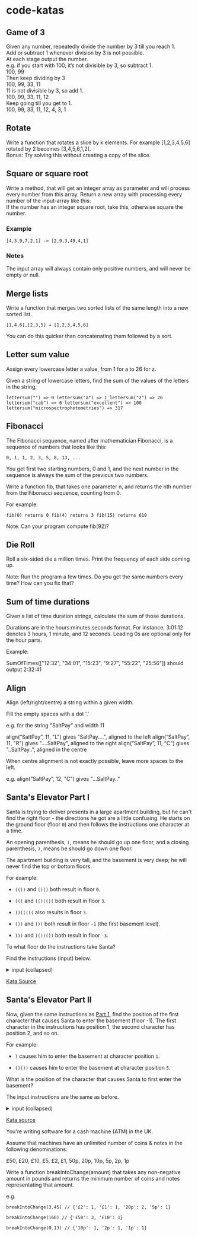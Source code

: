 # code-katas

## Game of 3
Given any number, repeatedly divide the number by 3 till you reach 1.   
Add or subtract 1 whenever division by 3 is not possible.  
At each stage output the number.  
e.g. if you start with 100, it’s not divisible by 3, so subtract 1.  
100, 99  
Then keep dividing by 3  
100, 99, 33, 11  
11 is not divisible by 3, so add 1.  
100, 99, 33, 11, 12  
Keep going till you get to 1.  
100, 99, 33, 11, 12, 4, 3, 1  

## Rotate
Write a function that rotates a slice by k elements. For example [1,2,3,4,5,6] rotated by 2 becomes [3,4,5,6,1,2].  
Bonus: Try solving this without creating a copy of the slice.  

## Square or square root
Write a method, that will get an integer array as parameter and will process every number from this array.
Return a new array with processing every number of the input-array like this:  
If the number has an integer square root, take this, otherwise square the number.  

### Example
`[4,3,9,7,2,1] -> [2,9,3,49,4,1]`

### Notes
The input array will always contain only positive numbers, and will never be empty or null.

## Merge lists
Write a function that merges two sorted lists of the same length into a new sorted list.

`[1,4,6],[2,3,5] → [1,2,3,4,5,6]`

You can do this quicker than concatenating them followed by a sort.

## Letter sum value

Assign every lowercase letter a value, from 1 for a to 26 for z.

Given a string of lowercase letters, find the sum of the values of the letters in the string.

`lettersum("") => 0
lettersum("a") => 1
lettersum("z") => 26
lettersum("cab") => 6
lettersum("excellent") => 100
lettersum("microspectrophotometries") => 317`

## Fibonacci

The Fibonacci sequence, named after mathematician Fibonacci, is a sequence of numbers that looks like this:

`0, 1, 1, 2, 3, 5, 8, 13, ...`

You get first two starting numbers, 0 and 1, and the next number in the sequence is always the sum of the previous two numbers.

Write a function fib, that takes one parameter n, and returns the nth number from the Fibonacci sequence, counting from 0.

For example:

`fib(0) returns 0
fib(4) returns 3
fib(15) returns 610`

Note: Can your program compute fib(92)?

## Die Roll

Roll a six-sided die a million times. Print the frequency of each side coming up.

Note: Run the program a few times. Do you get the same numbers every time? How can you fix that?

## Sum of time durations

Given a list of time duration strings, calculate the sum of those durations.

Durations are in the hours:minutes:seconds format. For instance, 3:01:12 denotes 3 hours, 1 minute, and 12 seconds. Leading 0s are optional only for the hour parts.

Example:

SumOfTimes(["12:32", "34:01", "15:23", "9:27", "55:22", "25:56"]) should output 2:32:41

## Align

Align (left/right/centre) a string within a given width.

Fill the empty spaces with a dot '.'

e.g. for the string "SaltPay" and width 11

align(“SaltPay”, 11, "L") gives "SaltPay....", aligned to the left
align(“SaltPay”, 11, "R") gives "....SaltPay", aligned to the right
align(“SaltPay”, 11, "C") gives "..SaltPay..", aligned in the centre

When centre alignment is not exactly possible, leave more spaces to the left.

e.g. align(”SaltPay”, 12, "C") gives "...SaltPay.."

## Santa's Elevator Part I

Santa is trying to deliver presents in a large apartment building, but he can't find the right floor - the directions he got are a little confusing. He starts on the ground floor (floor `0`) and then follows the instructions one character at a time.

An opening parenthesis, `(`, means he should go up one floor, and a closing parenthesis, `)`, means he should go down one floor.

The apartment building is very tall, and the basement is very deep; he will never find the top or bottom floors.

For example:

- `(())` and `()()` both result in floor `0`.

- `(((` and `(()(()(` both result in floor `3`.

- `))(((((` also results in floor `3`.

- `())` and `))(` both result in floor `-1` (the first basement level).

- `)))` and `)())())` both result in floor `-3`.

To what floor do the instructions take Santa?

Find the instructions (input) below.

<details>
<summary>input (collapsed)</summary>

```
()()(()()()(()()((()((()))((()((((()()((((()))()((((())(((((((()(((((((((()(((())(()()(()((()()(()(())(()((((()((()()()((((())((((((()(()(((()())(()((((()))())(())(()(()()))))))))((((((((((((()())()())())(())))(((()()()((((()(((()(()(()()(()(()()(()(((((((())(())(())())))((()())()((((()()((()))(((()()()())))(())))((((())(((()())(())(()))(()((((()())))())((()(())(((()((((()((()(())())))((()))()()(()(()))))((((((((()())((((()()((((()(()())(((((()(()())()))())(((()))()(()(()(()((((()(())(()))(((((()()(()()()(()(((())())(((()()(()()))(((()()(((())())(()(())())()()(())()()()((()(((()(())((()()((())()))((()()))((()()())((((()(()()(()(((()))()(()))))((()(((()()()))(()(((())()(()((()())(()(()()(()())(())()(((()(()())()((((()((()))))())()))((()()()()(())()())()()()((((()))))(()(((()()(((((((())()))()((((()((())()(()())(())()))(()(()())(((((((())))(((()))())))))()))())((())(()()((())()())()))))()((()()())(())((())((((()())())()()()(((()))())))()()))())(()()()(()((((((()()))())()))()(((()(((())((((()()()(()))())()()))))())()))())((())()())(((((())())((())())))(((())(((())(((((()(((((())(()(()())())(()(())(()))(()((((()))())()))))())))((()(()))))())))(((((())()))())()))))()))))(((()))()))))((()))((()((()(()(())()())))(()()()(())()))()((((())))))))(())(()((()()))(()))(()))(()((()))))))()()((((()()))()())()))))))()()()))(()((())(()))((()()()())()(((()((((())())))()((((()(()))))))())))()()())()))(()))))(()())()))))))((())))))))())()))()((())())))(()((()))()))(())))))(()))()())()()))((()(()))()()()()))))())()()))())(())()()))()))((()))))()()(()())))))()()()))((((()))()))))(()(())))(()())))((())())(()))()))))()())))()())()())))))))))()()))))())))((())((()))))())))(((()())))))))(()))()()))(()))()))))()())))))())((((()())))))))())))()()))))))))()))()))))()))))))(())))))))))())))))))))))))))())())((())))))))))()))((())))()))))))))())()(()))))))())))))()()()())()(()()()(()())(()))()()()(()())))())())))()))))())))))))()()()()())(())())()())()))))(()()()()()))))()))())())))((()())()())))()))()))))(()())))()))))))))(((()))()()))))))))))))))))))))(()))(()((()))())))())(()))(()(()(())))))()(()))()))()()))))))))))))()((()())(())())()(())))))())()())((()()))))(()()))))())()(())()))))))))))))))))))))()))(()(()())))))))()()((()))()))))))((())))()))))))))((()))())()()))())()()))((()))())))))))))))(()())()))(())((()(()()))(()())(())))()())(()(())()()))))()))()(()))))))(()))))))))))(()))())))))))))())))))())))(())))))()))))(())())))))))))()(()))))()())))())(()))()())))))))))))))())()()))))()))))))())))))()))))(())(()()()()((())()))())(()))((())()))())())(())(()()))))()))(())()()((())(())))(())))()))())))))))))()(((((())())))(())()))))(())))((()))()(((((((()))))()()))(())))))()(()))))(()()))()))())))))))(()())()))))))))())))(()))())()))(())()((())())()())())(()(()))))()))))))((()())(())()()(()())))()()))(())(())(()))())))()))(()))()()))((((()))))()))((()()()))))()))()))())))(()))()))))(())))()))())()(()))()())))())))))))())))())))()()))))))(()))())())))()))()()())())))))))))))))())))()))(()()))))())))())()(())))())))))))))))))))))()()())())))))()()()((()(()))()()(())()())()))()))))()()()))))))((()))))))))()(()(()((((((()()((()())))))))))))()))())))))((())())(()))())))())))))())()()())(())))())))()())())(())))))))()()(())))()))())))())())())()))))))))()))(()()()())())())))(())())))))))()()())()))))())))())()(())())))))))()())()))(()()(())())))()(()((()()((()()(((((())(()())()))(())()))(())))(())))))))()))()))((()))()))()))))))))()))))))))((()()())(()))(((()))(())))()))((())(((())))()())))())))))((())))))(())())((((((())())()(()))()(()((()())))((())()(()(()))))(())(()()())(())))())((()(((())())))(((()())())))())()(())())((((()()))))())((()))()()()()(())(((((((()()()((()))())(()())))(())())((((()()(()))))()((())))((())()))()(((()))())))()))((()(()))(())(()((((())((((()()(()()))(((())(()))))((((()(()))(())))))((()))(()))((()(((()(()))(()(()((()(())(()(()(()(()()((()))())(((())(()(()))))(()))()()))(())))(())()(((())(()))()((((()()))))())(()))))((())()((((()(((()))())())(((()))()())((())(())())(())()(())()(()()((((((()()))))()()(((()()))))()())()(((()(()))(()(()())(()(()))))(((((()(((())())))))(((((()((()()((())())((((((()(())(()()((()()()()()()()(()()))()(((()))()))(((((((())(((()((()())()((((())(((()(())))()((()(()()()((())((()())()))()))())))())((((((()))(()(()()()))(()((()(()(()))()((()(((()()()((())(((((())()(()))())())((()(())))(()(()())(())((())())())(((()()()(())))))())(()))))))()))))))())((()()()))((()((((((()))(((()((((()()()(((()))())()(()()(((()((()()()()())()()))()()()(()(())((()))))(()))())))))))()(()()(((((())()(()(((((()((()(()()())(()((((((((()((((((())()((((()()()((()((()((((((()))((())))))))())()))((()(()))()(()()(()((())((()()((((((((((((()())(()()()))((((()((((((())(()))())(()()((()()))()(((((((()((()()((((((()(((())))((())))((((((((()()(((((((())(((((()())(((())((())()((((()(((((((()(()(((()((((((()(((()(((((((((((()()((()()(()))((()()(((()(((())))((((())()(()(((())()(()(((())(((((((((((()))())))((((((())((()()((((()())())((((()()))((())(((((()(()()(()()()((())(()((()()((((()(((((()((()(()((((()())((((((()(((((()()(()(()((((())))(())(())(())((((()(()()((((()((((()()((()((((((())))(((((()))))()))(()((((((((()(((())())(((())))(()(()((())(((()((()()(((((()((()()(((())()(()))(((((((())(()(((((()))((()((()((()))(())())((((()((((())()(()))(((()(((((((((((((((())(((((((((()))(((()(()()()()((((((()((())()((((((((()(())(((((((((((()(()((())()((()()(()(()()((((()()((())(()((()()(()()((((()(((((((())))((((())(())()(((()()((()()((((()((()(((()((())(((()()()((((()((((()()(()(()((((((((())(()(((((())(()())(((((((()())()(()((((()((())(()()())((((()()(((()((((())(())(()()(((((((((()()))()(((())(()(()((((((())(()()())(()))()()(((()(((()((())(()(((((((()(()(()((()(((((()(()((()(()((((((()((((()()((((()(((()((())(()(()((()()((((()()(())()(())(((())(()((((((((()())(((((((((()(())()((((())))()))()()(((((()()((((((())(()()(((()(()(((((((()(()(((((((())(())((((()((()(())))((((()()())(()))((()())((((()(((((()(()(())(()(()()())(((((()(((((()((((()()((((((((()()))(()((((((())((((())()(()(((()()()(((()(()(())(())(((((()(())())((((())(())(()(((()(((((())((((())())((()(((((((()(((())(()(()))(((((((((()((()((()()(()((((())(((()((())((((())(()(((()(((()(()((((()(((())(()(((()(()()(()(()((()()(()())(())())((()(()(((()(((()(((()()(((((((((()(((((((((()()(((()(((()())((((()(()(((()()()((())((((((((((())(()(((()((((()())((((()((()))(((()()()(((((()(((((((())((()())(()((((())((((((((())(()((()((((((((((()()((()((()()))(((()())()())()(((()())()()(()(()(((((((())()))(())()))())()()((())()((()((((()((()((())(((((()((((((()(())))(()))())(((()))((()()(()(((()))((((())()(((()))))()(()(())()(((((())(()(()(())(())()((()()()((((()(())((()())(()(()))(()(()(()()(())()()(()((())()((()))))()))((()(()()()()((()())(()))())()(()(((((((((())())((()((()((((((())()((((())(((())((()(()()()((())(()((())(((()((((()()((()(()(((((())()))()((((((()))((())(((()()))(((())(())()))(((((((())(())())()(())(((((()))()((()))()(()()((()()()()()())(((((((
```
</details>

[Kata Source](https://adventofcode.com/2015/day/1)

## Santa's Elevator Part II

Now, given the same instructions as [Part 1](https://github.com/saltpay/code-katas/discussions/12), find the position of the first character that causes Santa to enter the basement (floor -1). The first character in the instructions has position 1, the second character has position 2, and so on.

For example:

- `)` causes him to enter the basement at character position `1`.

- `()())` causes him to enter the basement at character position `5`.

What is the position of the character that causes Santa to first enter the basement?

The input instructions are the same as before.

<details>
<summary>input (collapsed)</summary>

```
()()(()()()(()()((()((()))((()((((()()((((()))()((((())(((((((()(((((((((()(((())(()()(()((()()(()(())(()((((()((()()()((((())((((((()(()(((()())(()((((()))())(())(()(()()))))))))((((((((((((()())()())())(())))(((()()()((((()(((()(()(()()(()(()()(()(((((((())(())(())())))((()())()((((()()((()))(((()()()())))(())))((((())(((()())(())(()))(()((((()())))())((()(())(((()((((()((()(())())))((()))()()(()(()))))((((((((()())((((()()((((()(()())(((((()(()())()))())(((()))()(()(()(()((((()(())(()))(((((()()(()()()(()(((())())(((()()(()()))(((()()(((())())(()(())())()()(())()()()((()(((()(())((()()((())()))((()()))((()()())((((()(()()(()(((()))()(()))))((()(((()()()))(()(((())()(()((()())(()(()()(()())(())()(((()(()())()((((()((()))))())()))((()()()()(())()())()()()((((()))))(()(((()()(((((((())()))()((((()((())()(()())(())()))(()(()())(((((((())))(((()))())))))()))())((())(()()((())()())()))))()((()()())(())((())((((()())())()()()(((()))())))()()))())(()()()(()((((((()()))())()))()(((()(((())((((()()()(()))())()()))))())()))())((())()())(((((())())((())())))(((())(((())(((((()(((((())(()(()())())(()(())(()))(()((((()))())()))))())))((()(()))))())))(((((())()))())()))))()))))(((()))()))))((()))((()((()(()(())()())))(()()()(())()))()((((())))))))(())(()((()()))(()))(()))(()((()))))))()()((((()()))()())()))))))()()()))(()((())(()))((()()()())()(((()((((())())))()((((()(()))))))())))()()())()))(()))))(()())()))))))((())))))))())()))()((())())))(()((()))()))(())))))(()))()())()()))((()(()))()()()()))))())()()))())(())()()))()))((()))))()()(()())))))()()()))((((()))()))))(()(())))(()())))((())())(()))()))))()())))()())()())))))))))()()))))())))((())((()))))())))(((()())))))))(()))()()))(()))()))))()())))))())((((()())))))))())))()()))))))))()))()))))()))))))(())))))))))())))))))))))))))())())((())))))))))()))((())))()))))))))())()(()))))))())))))()()()())()(()()()(()())(()))()()()(()())))())())))()))))())))))))()()()()())(())())()())()))))(()()()()()))))()))())())))((()())()())))()))()))))(()())))()))))))))(((()))()()))))))))))))))))))))(()))(()((()))())))())(()))(()(()(())))))()(()))()))()()))))))))))))()((()())(())())()(())))))())()())((()()))))(()()))))())()(())()))))))))))))))))))))()))(()(()())))))))()()((()))()))))))((())))()))))))))((()))())()()))())()()))((()))())))))))))))(()())()))(())((()(()()))(()())(())))()())(()(())()()))))()))()(()))))))(()))))))))))(()))())))))))))())))))())))(())))))()))))(())())))))))))()(()))))()())))())(()))()())))))))))))))())()()))))()))))))())))))()))))(())(()()()()((())()))())(()))((())()))())())(())(()()))))()))(())()()((())(())))(())))()))())))))))))()(((((())())))(())()))))(())))((()))()(((((((()))))()()))(())))))()(()))))(()()))()))())))))))(()())()))))))))())))(()))())()))(())()((())())()())())(()(()))))()))))))((()())(())()()(()())))()()))(())(())(()))())))()))(()))()()))((((()))))()))((()()()))))()))()))())))(()))()))))(())))()))())()(()))()())))())))))))())))())))()()))))))(()))())())))()))()()())())))))))))))))())))()))(()()))))())))())()(())))())))))))))))))))))()()())())))))()()()((()(()))()()(())()())()))()))))()()()))))))((()))))))))()(()(()((((((()()((()())))))))))))()))())))))((())())(()))())))())))))())()()())(())))())))()())())(())))))))()()(())))()))())))())())())()))))))))()))(()()()())())())))(())())))))))()()())()))))())))())()(())())))))))()())()))(()()(())())))()(()((()()((()()(((((())(()())()))(())()))(())))(())))))))()))()))((()))()))()))))))))()))))))))((()()())(()))(((()))(())))()))((())(((())))()())))())))))((())))))(())())((((((())())()(()))()(()((()())))((())()(()(()))))(())(()()())(())))())((()(((())())))(((()())())))())()(())())((((()()))))())((()))()()()()(())(((((((()()()((()))())(()())))(())())((((()()(()))))()((())))((())()))()(((()))())))()))((()(()))(())(()((((())((((()()(()()))(((())(()))))((((()(()))(())))))((()))(()))((()(((()(()))(()(()((()(())(()(()(()(()()((()))())(((())(()(()))))(()))()()))(())))(())()(((())(()))()((((()()))))())(()))))((())()((((()(((()))())())(((()))()())((())(())())(())()(())()(()()((((((()()))))()()(((()()))))()())()(((()(()))(()(()())(()(()))))(((((()(((())())))))(((((()((()()((())())((((((()(())(()()((()()()()()()()(()()))()(((()))()))(((((((())(((()((()())()((((())(((()(())))()((()(()()()((())((()())()))()))())))())((((((()))(()(()()()))(()((()(()(()))()((()(((()()()((())(((((())()(()))())())((()(())))(()(()())(())((())())())(((()()()(())))))())(()))))))()))))))())((()()()))((()((((((()))(((()((((()()()(((()))())()(()()(((()((()()()()())()()))()()()(()(())((()))))(()))())))))))()(()()(((((())()(()(((((()((()(()()())(()((((((((()((((((())()((((()()()((()((()((((((()))((())))))))())()))((()(()))()(()()(()((())((()()((((((((((((()())(()()()))((((()((((((())(()))())(()()((()()))()(((((((()((()()((((((()(((())))((())))((((((((()()(((((((())(((((()())(((())((())()((((()(((((((()(()(((()((((((()(((()(((((((((((()()((()()(()))((()()(((()(((())))((((())()(()(((())()(()(((())(((((((((((()))())))((((((())((()()((((()())())((((()()))((())(((((()(()()(()()()((())(()((()()((((()(((((()((()(()((((()())((((((()(((((()()(()(()((((())))(())(())(())((((()(()()((((()((((()()((()((((((())))(((((()))))()))(()((((((((()(((())())(((())))(()(()((())(((()((()()(((((()((()()(((())()(()))(((((((())(()(((((()))((()((()((()))(())())((((()((((())()(()))(((()(((((((((((((((())(((((((((()))(((()(()()()()((((((()((())()((((((((()(())(((((((((((()(()((())()((()()(()(()()((((()()((())(()((()()(()()((((()(((((((())))((((())(())()(((()()((()()((((()((()(((()((())(((()()()((((()((((()()(()(()((((((((())(()(((((())(()())(((((((()())()(()((((()((())(()()())((((()()(((()((((())(())(()()(((((((((()()))()(((())(()(()((((((())(()()())(()))()()(((()(((()((())(()(((((((()(()(()((()(((((()(()((()(()((((((()((((()()((((()(((()((())(()(()((()()((((()()(())()(())(((())(()((((((((()())(((((((((()(())()((((())))()))()()(((((()()((((((())(()()(((()(()(((((((()(()(((((((())(())((((()((()(())))((((()()())(()))((()())((((()(((((()(()(())(()(()()())(((((()(((((()((((()()((((((((()()))(()((((((())((((())()(()(((()()()(((()(()(())(())(((((()(())())((((())(())(()(((()(((((())((((())())((()(((((((()(((())(()(()))(((((((((()((()((()()(()((((())(((()((())((((())(()(((()(((()(()((((()(((())(()(((()(()()(()(()((()()(()())(())())((()(()(((()(((()(((()()(((((((((()(((((((((()()(((()(((()())((((()(()(((()()()((())((((((((((())(()(((()((((()())((((()((()))(((()()()(((((()(((((((())((()())(()((((())((((((((())(()((()((((((((((()()((()((()()))(((()())()())()(((()())()()(()(()(((((((())()))(())()))())()()((())()((()((((()((()((())(((((()((((((()(())))(()))())(((()))((()()(()(((()))((((())()(((()))))()(()(())()(((((())(()(()(())(())()((()()()((((()(())((()())(()(()))(()(()(()()(())()()(()((())()((()))))()))((()(()()()()((()())(()))())()(()(((((((((())())((()((()((((((())()((((())(((())((()(()()()((())(()((())(((()((((()()((()(()(((((())()))()((((((()))((())(((()()))(((())(())()))(((((((())(())())()(())(((((()))()((()))()(()()((()()()()()())(((((((
```
</details>

[Kata source](https://adventofcode.com/2015/day/1)

You're writing software for a cash machine (ATM) in the UK.

Assume that machines have an unlimited number of coins & notes in the following denominations:

£50, £20, £10, £5, £2, £1, 50p, 20p, 10p, 5p, 2p, 1p

Write a function breakIntoChange(amount) that takes any non-negative amount in pounds and returns the minimum number of coins and notes representating that amount.

e.g.

`breakIntoChange(3.45) // {'£2': 1, '£1': 1, '20p': 2, '5p': 1}`

`breakIntoChange(160) // {'£50': 3, '£10': 1}`

`breakIntoChange(0.13) // {'10p': 1, '2p': 1, '1p': 1}`